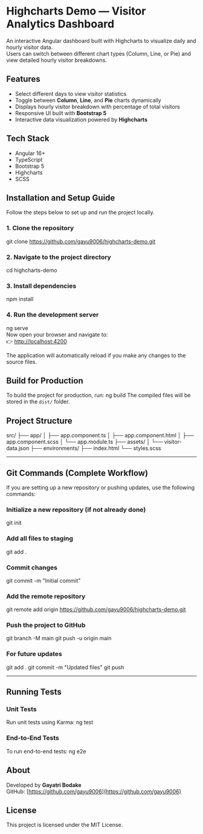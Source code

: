 # Highcharts Demo — Visitor Analytics Dashboard

An interactive Angular dashboard built with Highcharts to visualize daily and hourly visitor data.  
Users can switch between different chart types (Column, Line, or Pie) and view detailed hourly visitor breakdowns. 

## Features

- Select different days to view visitor statistics  
- Toggle between **Column**, **Line**, and **Pie** charts dynamically  
- Displays hourly visitor breakdown with percentage of total visitors  
- Responsive UI built with **Bootstrap 5**  
- Interactive data visualization powered by **Highcharts**
 

## Tech Stack

- Angular 16+
- TypeScript
- Bootstrap 5
- Highcharts
- SCSS
 
## Installation and Setup Guide

Follow the steps below to set up and run the project locally.

### 1. Clone the repository 
git clone https://github.com/gayu9006/highcharts-demo.git 

### 2. Navigate to the project directory 
cd highcharts-demo 

### 3. Install dependencies  
npm install  

### 4. Run the development server  
ng serve  
Now open your browser and navigate to:  
👉 [http://localhost:4200](http://localhost:4200)

The application will automatically reload if you make any changes to the source files.

## Build for Production
To build the project for production, run:
ng build
The compiled files will be stored in the `dist/` folder.

## Project Structure 
src/
 ├── app/
 │    ├── app.component.ts
 │    ├── app.component.html
 │    ├── app.component.scss
 │    └── app.module.ts
 ├── assets/
 │    └── visitor-data.json
 ├── environments/
 ├── index.html
 └── styles.scss
 

---

## Git Commands (Complete Workflow) 
If you are setting up a new repository or pushing updates, use the following commands:

### Initialize a new repository (if not already done)  
git init
 

### Add all files to staging 
git add .
 

### Commit changes 
git commit -m "Initial commit"
 

### Add the remote repository 
git remote add origin https://github.com/gayu9006/highcharts-demo.git
 

### Push the project to GitHub 
git branch -M main
git push -u origin main
 

### For future updates 
git add .
git commit -m "Updated files"
git push
 

---

## Running Tests 
### Unit Tests
Run unit tests using Karma: 
ng test
 

### End-to-End Tests
To run end-to-end tests: 
ng e2e
 
 
## About 
Developed by **Gayatri Bodake**  
GitHub: [https://github.com/gayu9006](https://github.com/gayu9006)
 

## License 
This project is licensed under the MIT License.
